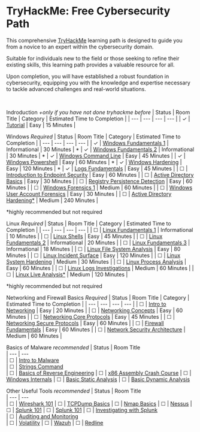 # TryHackMe: Free Cybersecurity Path

This comprehensive [TryHackMe](https://tryhackme.com) learning path is designed to guide you from a novice to an expert within the cybersecurity domain. 

Suitable for individuals new to the field or those seeking to refine their existing skills, this learning path provides a valuable resource for all.

Upon completion, you will have established a robust foundation in cybersecurity, equipping you with the knowledge and expertise necessary to tackle advanced challenges and real-world situations.

<br/>

<!-- ☐ -->
<!-- ☑ -->

Indroduction *+only if you have not done tryhackme before*
| Status | Room Title                                                                                       | Category           | Estimated Time to Completion      |
| ---    | ---                                                                                              | ---                | ---                               |
| ✓      | [Tutorial](https://tryhackme.com/room/tutorial)                                                  | Easy               | 15 Minutes                        |

Windows *Required*
| Status | Room Title                                                                                       | Category           | Estimated Time to Completion      | 
| ---    | ---                                                                                              | ---                | ---                               | 
| ✓      | [Windows Fundamentals 1](https://tryhackme.com/r/room/windowsfundamentals1xbx)                   | Informational      | 30 Minutes                        | *
| ✓      | [Windows Fundamentals 2](https://tryhackme.com/r/room/windowsfundamentals2x0x)                   | Informational      | 30 Minutes                        | *
| ✓      | [Windows Command Line](https://tryhackme.com/r/room/windowscommandline)                          | Easy               | 45 Minutes                        |
| ✓      | [Windows Powershell](https://tryhackme.com/r/room/windowspowershell)                             | Easy               | 60 Minutes                        | *
| ✓      | [Windows Hardening](https://tryhackme.com/r/room/microsoftwindowshardening)                      | Easy               | 120 Minutes                       | *
| ✓      | [Logs Fundamentals](https://tryhackme.com/r/room/logsfundamentals)                               | Easy               | 45 Minutes                        |
| ☐      | [Introduction to Endpoint Security](https://tryhackme.com/r/room/introtoendpointsecurity)        | Easy               | 60 Minutes                        |
| ☐      | [Active Directory Basics](https://tryhackme.com/r/room/winadbasics)                              | Easy               | 30 Minutes                        |
| ☐      | [Registry Persistence Detection](https://tryhackme.com/r/room/registrypersistencedetection)      | Easy               | 60 Minutes                        |
| ☐      | [Windows Forensics 1](https://tryhackme.com/r/room/windowsforensics1)                            | Medium             | 60 Minutes                        |
| ☐      | [Windows User Account Forensics](https://tryhackme.com/r/room/windowsuseraccountforensics)       | Easy               | 30 Minutes                        |
| ☐      | [Active Directory Hardening*](https://tryhackme.com/r/room/activedirectoryhardening)             | Medium             | 240 Minutes                       |

*highly recommended but not required

Linux *Required*
| Status | Room Title                                                                                       | Category           | Estimated Time to Completion      |
| ---    | ---                                                                                              | ---                | ---                               |
| ☐      | [Linux Fundamentals 1](https://tryhackme.com/r/room/linuxfundamentalspart1)                      | Informational      | 10 Minutes                        |
| ☐      | [Linux Shells](https://tryhackme.com/r/room/linuxshells)                                         | Easy               | 45 Minutes                        |
| ☐      | [Linux Fundamentals 2](https://tryhackme.com/r/room/linuxfundamentalspart2)                      | Informational      | 20 Minutes                        |
| ☐      | [Linux Fundamentals 3](https://tryhackme.com/r/room/linuxfundamentalspart3)                      | Informational      | 18 Minutes                        |
| ☐      | [Linux File System Analysis](https://tryhackme.com/r/room/linuxfilesystemanalysis)               | Easy               | 80 Minutes                        |
| ☐      | [Linux Incident Surface](https://tryhackme.com/r/room/linuxincidentsurface)                      | Easy               | 120 Minutes                       |
| ☐      | [Linux System Hardening](https://tryhackme.com/r/room/linuxsystemhardening)                      | Medium             | 30 Minutes                        |
| ☐      | [Linux Process Analysis](https://tryhackme.com/r/room/linuxprocessanalysis)                      | Easy               | 60 Minutes                        |
| ☐      | [Linux Logs Investigations](https://tryhackme.com/r/room/linuxlogsinvestigations)                | Medium             | 60 Minutes                        |
| ☐      | [Linux Live Analysis*](https://tryhackme.com/r/room/linuxliveanalysis)                           | Medium             | 120 Minutes                       |

*highly recommended but not required

Networking and Firewall Basics *Required*
| Status | Room Title                                                                                       | Category           | Estimated Time to Completion      |
| ---    | ---                                                                                              | ---                | ---                               |
| ☐      | [Intro to Networking](https://tryhackme.com/r/room/introtonetworking)                            | Easy               | 20 Minutes                        |
| ☐      | [Networking Concepts](https://tryhackme.com/r/room/networkingconcepts)                           | Easy               | 60 Minutes                        |
| ☐      | [Networking Core Protocols](https://tryhackme.com/r/room/networkingcoreprotocols)                | Easy               | 45 Minutes                        |
| ☐      | [Networking Secure Protocols](https://tryhackme.com/r/room/networkingsecureprotocols)            | Easy               | 60 Minutes                        |
| ☐      | [Firewall Fundamentals](https://tryhackme.com/r/room/firewallfundamentals)                       | Easy               | 60 Minutes                        |
| ☐      | [Network Security Architecture](https://tryhackme.com/r/room/introtosecurityarchitecture)        | Medium             | 60 Minutes                        |



Basics of Malware *recommended*
| Status | Room Title    
| ---    | ---  
| ☐      | [Intro to Malware](https://tryhackme.com/r/room/malmalintroductory)                                
| ☐      | [Strings Command](https://tryhackme.com/r/room/malstrings)  
| ☐      | [Basics of Reverse Engineering](https://tryhackme.com/r/room/basicmalwarere)
| ☐      | [x86 Assembly Crash Course](https://tryhackme.com/r/room/x86assemblycrashcourse)
| ☐      | [Windows Internals](https://tryhackme.com/r/room/windowsinternals)
| ☐      | [Basic Static Analysis](https://tryhackme.com/r/room/staticanalysis1)
| ☐      | [Basic Dynamic Analysis](https://tryhackme.com/r/room/basicdynamicanalysis)


Other Useful Tools *recommended*
| Status | Room Title    
| ---    | ---  
| ☐      | [Wireshark 101](https://tryhackme.com/r/room/wireshark)
| ☐      | [TCPDump Basics](https://tryhackme.com/r/room/tcpdump) 
| ☐      | [Nmap Basics](https://tryhackme.com/r/room/nmap) 
| ☐      | [Nessus](https://tryhackme.com/r/room/rpnessusredux)
| ☐      | [Splunk 101](https://tryhackme.com/r/room/splunk101)
| ☐      | [Splunk 101](https://tryhackme.com/r/room/splunk201)
| ☐      | [Investigating with Splunk](https://tryhackme.com/r/room/investigatingwithsplunk)   
| ☐      | [Auditing and Monitoring](https://tryhackme.com/r/room/auditingandmonitoringse)                        
| ☐      | [Volatility](https://tryhackme.com/r/room/volatility)
| ☐      | [Wazuh](https://tryhackme.com/r/room/wazuhct)
| ☐      | [Redline](https://tryhackme.com/r/room/btredlinejoxr3d) 

<!--
Details to go over in trainings
| ☐      | [Core Windows Processes](https://tryhackme.com/r/room/btwindowsinternals)                        | Easy               | 30 Minutes                        |
| ☐      | [Windows Applications](https://tryhackme.com/r/room/windowsapplications)                         | Medium             | 60 Minutes                        |
| ☐      | [Windows Event Logs](https://tryhackme.com/r/room/windowseventlogs)                              | Medium             | 60 Minutes                        |
| ☐      | [Sysinternals](https://tryhackme.com/r/room/btsysinternalssg)                                    | Easy               | 90 Minutes                        |   
| ☐      | [Sysmon](https://tryhackme.com/r/room/sysmon)                                                    | Easy               | 120 Minutes                       | 
| ☐      | [Registry Forensics](https://tryhackme.com/r/room/expregistryforensics)                          | Medium             | 120 Minutes                       |
| ☐      | [Windows User Activity](https://tryhackme.com/r/room/windowsuseractivity)                        | Medium             | 60 Minutes                        |



Boxes for Trainings
| ☐      | [Investigating Windows](https://tryhackme.com/r/room/investigatingwindows)                       |                    |                                   |
| ☐      | [Monday Monitor](https://tryhackme.com/r/room/mondaymonitor)                                     |                    |                                   | 
| ☐      | [Blizzard](https://tryhackme.com/r/room/blizzard)                                                |                    |                                   |
| ☐      | [Retracted](https://tryhackme.com/r/room/retracted)                                              |                    |                                   |

| ☐      | [Tardigrade](https://tryhackme.com/r/room/tardigrade)                                            | Informational      |                                   |


-->
